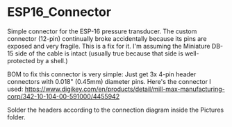 # ESP16_Connector
Simple connector for the ESP-16 pressure transducer. The custom connector (12-pin) continually broke accidentally because its pins are exposed and very fragile. This is a fix for it. I'm assuming the Miniature DB-15 side of the cable is intact (usually true because that side is well-protected by a shell.)

BOM to fix this connector is very simple:
Just get 3x 4-pin header connectors with 0.018" (0.45mm) diameter pins. Here's the connector I used:
https://www.digikey.com/en/products/detail/mill-max-manufacturing-corp/342-10-104-00-591000/4455942

Solder the headers according to the connection diagram inside the Pictures folder. 

